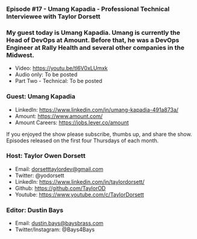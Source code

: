 ### Episode #17 - Umang Kapadia - Professional Technical Interviewee with Taylor Dorsett

### My guest today is Umang Kapadia. Umang is currently the Head of DevOps at Amount. Before that, he was a DevOps Engineer at Rally Health and several other companies in the Midwest.

- Video: https://youtu.be/tl6V0xLUmxk
- Audio only: To be posted
- Part Two - Technical: To be posted

### Guest: Umang Kapadia
- LinkedIn: https://www.linkedin.com/in/umang-kapadia-491a873a/
- Amount: https://www.amount.com/
- Amount Careers: https://jobs.lever.co/amount

If you enjoyed the show please subscribe, thumbs up, and share the show.
Episodes released on the first four Thursdays of each month.

### Host: Taylor Owen Dorsett
- Email: dorsetttaylordev@gmail.com
- Twitter: @yodorsett
- LinkedIn: https://www.linkedin.com/in/taylordorsett/
- Github: https://github.com/TaylorOD
- Youtube: https://www.youtube.com/c/TaylorDorsett

### Editor: Dustin Bays
- Email: dustin.bays@baysbrass.com
- Twitter/Instagram: @Bays4Bays